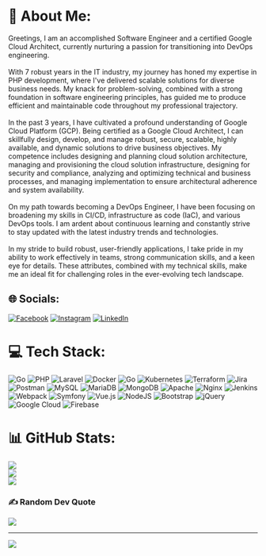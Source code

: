 # 💫 About Me:
Greetings, I am an accomplished Software Engineer and a certified Google Cloud Architect, currently nurturing a passion for transitioning into DevOps engineering.<br><br>With 7 robust years in the IT industry, my journey has honed my expertise in PHP development, where I've delivered scalable solutions for diverse business needs. My knack for problem-solving, combined with a strong foundation in software engineering principles, has guided me to produce efficient and maintainable code throughout my professional trajectory.<br><br>In the past 3 years, I have cultivated a profound understanding of Google Cloud Platform (GCP). Being certified as a Google Cloud Architect, I can skillfully design, develop, and manage robust, secure, scalable, highly available, and dynamic solutions to drive business objectives. My competence includes designing and planning cloud solution architecture, managing and provisioning the cloud solution infrastructure, designing for security and compliance, analyzing and optimizing technical and business processes, and managing implementation to ensure architectural adherence and system availability.<br><br>On my path towards becoming a DevOps Engineer, I have been focusing on broadening my skills in CI/CD, infrastructure as code (IaC), and various DevOps tools. I am ardent about continuous learning and constantly strive to stay updated with the latest industry trends and technologies.<br><br>In my stride to build robust, user-friendly applications, I take pride in my ability to work effectively in teams, strong communication skills, and a keen eye for details. These attributes, combined with my technical skills, make me an ideal fit for challenging roles in the ever-evolving tech landscape.


## 🌐 Socials:
[![Facebook](https://img.shields.io/badge/Facebook-%231877F2.svg?logo=Facebook&logoColor=white)](https://www.facebook.com/ulises.caballerocortez) [![Instagram](https://img.shields.io/badge/Instagram-%23E4405F.svg?logo=Instagram&logoColor=white)](https://www.instagram.com/ulisesvardash/) [![LinkedIn](https://img.shields.io/badge/LinkedIn-%230077B5.svg?logo=linkedin&logoColor=white)](https://www.linkedin.com/in/ulises-sa%25C3%25BAl-caballero-cortez-858532129/) 

# 💻 Tech Stack:
![Go](https://img.shields.io/badge/go-%2300ADD8.svg?style=for-the-badge&logo=go&logoColor=white) ![PHP](https://img.shields.io/badge/php-%23777BB4.svg?style=for-the-badge&logo=php&logoColor=white) ![Laravel](https://img.shields.io/badge/laravel-%23FF2D20.svg?style=for-the-badge&logo=laravel&logoColor=white) ![Docker](https://img.shields.io/badge/docker-%230db7ed.svg?style=for-the-badge&logo=docker&logoColor=white) ![Go](https://img.shields.io/badge/go-%2300ADD8.svg?style=for-the-badge&logo=go&logoColor=white) ![Kubernetes](https://img.shields.io/badge/kubernetes-%23326ce5.svg?style=for-the-badge&logo=kubernetes&logoColor=white) ![Terraform](https://img.shields.io/badge/terraform-%235835CC.svg?style=for-the-badge&logo=terraform&logoColor=white) ![Jira](https://img.shields.io/badge/jira-%230A0FFF.svg?style=for-the-badge&logo=jira&logoColor=white) ![Postman](https://img.shields.io/badge/Postman-FF6C37?style=for-the-badge&logo=postman&logoColor=white) ![MySQL](https://img.shields.io/badge/mysql-%2300f.svg?style=for-the-badge&logo=mysql&logoColor=white) ![MariaDB](https://img.shields.io/badge/MariaDB-003545?style=for-the-badge&logo=mariadb&logoColor=white) ![MongoDB](https://img.shields.io/badge/MongoDB-%234ea94b.svg?style=for-the-badge&logo=mongodb&logoColor=white) ![Apache](https://img.shields.io/badge/apache-%23D42029.svg?style=for-the-badge&logo=apache&logoColor=white) ![Nginx](https://img.shields.io/badge/nginx-%23009639.svg?style=for-the-badge&logo=nginx&logoColor=white) ![Jenkins](https://img.shields.io/badge/jenkins-%232C5263.svg?style=for-the-badge&logo=jenkins&logoColor=white) ![Webpack](https://img.shields.io/badge/webpack-%238DD6F9.svg?style=for-the-badge&logo=webpack&logoColor=black) ![Symfony](https://img.shields.io/badge/symfony-%23000000.svg?style=for-the-badge&logo=symfony&logoColor=white) ![Vue.js](https://img.shields.io/badge/vuejs-%2335495e.svg?style=for-the-badge&logo=vuedotjs&logoColor=%234FC08D) ![NodeJS](https://img.shields.io/badge/node.js-6DA55F?style=for-the-badge&logo=node.js&logoColor=white) ![Bootstrap](https://img.shields.io/badge/bootstrap-%23563D7C.svg?style=for-the-badge&logo=bootstrap&logoColor=white) ![jQuery](https://img.shields.io/badge/jquery-%230769AD.svg?style=for-the-badge&logo=jquery&logoColor=white) ![Google Cloud](https://img.shields.io/badge/Google%20Cloud-%234285F4.svg?style=for-the-badge&logo=google-cloud&logoColor=white) ![Firebase](https://img.shields.io/badge/firebase-%23039BE5.svg?style=for-the-badge&logo=firebase)
# 📊 GitHub Stats:
![](https://github-readme-stats.vercel.app/api?username=vardash0131&theme=algolia&hide_border=false&include_all_commits=false&count_private=false)<br/>
![](https://github-readme-streak-stats.herokuapp.com/?user=vardash0131&theme=algolia&hide_border=false)<br/>
![](https://github-readme-stats.vercel.app/api/top-langs/?username=vardash0131&theme=algolia&hide_border=false&include_all_commits=false&count_private=false&layout=compact)

### ✍️ Random Dev Quote
![](https://quotes-github-readme.vercel.app/api?type=horizontal&theme=radical)


---
[![](https://visitcount.itsvg.in/api?id=vardash0131&icon=0&color=0)](https://visitcount.itsvg.in)

<!-- Proudly created with GPRM ( https://gprm.itsvg.in ) -->
